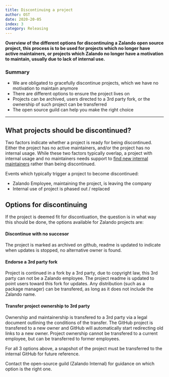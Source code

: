 ```yaml
---
title: Discontinuing a project
author: OST
date: 2020-20-05
index: 3
category: Releasing
---
```


**Overview of the different options for discontinuing a Zalando open source project, this process is to
be used for projects which no longer have active maintainers, or projects which Zalando no longer have a motivation
to maintain, usually due to lack of internal use.**


### Summary

- We are obligated to gracefully discontinue projects, which we have no motivation to maintain anymore
- There are different options to ensure the project lives on
- Projects can be archived, users directed to a 3rd party fork, or the ownership of such project can be transferred
- The open source guild can help you make the right choice

---

## What projects should be discontinued?

Two factors indicate whether a project is ready for being discontinued. Either the project has no active maintainers, 
and/or the project has no internal usage. While these two factors typically overlap, a project with internal
usage and no maintainers needs support to [find new internal maintainers]() rather than being discontinued.

Events which typically trigger a project to become discontinued:

- Zalando Employee, maintaining the project, is leaving the company
- Internal use of project is phased out / replaced


## Options for discontinuing

If the project is deemed fit for discontiuation, the question is in what way this should be done, the options available for 
Zalando projects are:

#### Discontinue with no succesor
The project is marked as archived on github, readme is updated to indicate when updates is stopped,
no alternative owner is found.

#### Endorse a 3rd party fork
Project is continued in a fork by a 3rd party, due to copyright law, this 3rd party can not be
a Zalando employee. The project readme is updated to point users toward this fork for updates.
Any distribution (such as a package manager) can be transfered, as long as it does not include the 
Zalando name. 

#### Transfer project ownership to 3rd party
Ownership and maintainership is transfered to a 3rd party via a legal document outlining the
conditions of the transfer. The GitHub project is transfered to a new owner and GitHub will
automatically start redirecting old links to a new owner.
Project ownership cannot be transfered to a current employee, but can be transferred to former
employees.

For all 3 options above, a snapshot of the project must be transferred to the internal GitHub
for future reference. 

Contact the open-source guild (Zalando Internal) for guidance on which option is the right one.
